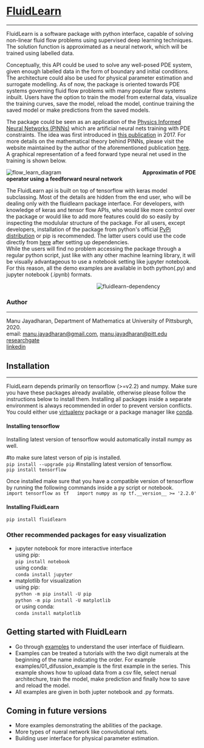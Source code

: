# [FluidLearn](https://github.com/mjayadharan/FluidLearn)
-------------------------

FluidLearn is a software package with python interface, capable of solving non-linear fluid flow problems using supervised deep learning techniques. The solution function is approximated as a neural network, which will be trained using labelled data.  

Conceptually, this API could be used to solve any well-posed PDE system, given enough labelled data in the form of boundary and initial conditions. The architecture could also be used for physical parameter estimation and surrogate modelling. As of now, the package is oriented towards PDE systems governing fluid flow problems with many popular flow systems inbuilt.  Users have the option to train the model from external data, visualize the training curves, save the model, reload the model, continue training the saved model or make predictions from the saved models.   

The package could be seen as an application of the [Physics Informed Neural Networks (PINNs)](https://arxiv.org/abs/1711.10561) which are artificial neural nets training with PDE constraints. The idea was first introduced in [this publication](https://arxiv.org/pdf/1711.10561.pdf) in 2017. For more details on the mathematical theory behind PINNs, please visit the website maintained by the author of the aforementioned publication [here](https://maziarraissi.github.io/PINNs/).  
A graphical representation of a feed forward type neural net used in the training is shown below.



![flow_learn_diagram](https://user-images.githubusercontent.com/35903705/90431457-b2ebd800-e08e-11ea-9bdd-dde98b2673f7.jpg)
&emsp;&emsp;&emsp;&emsp;&emsp;&emsp;&emsp;&emsp;&emsp;&emsp;&emsp;&emsp;&emsp;&emsp;&emsp;__Approximatin of PDE operator using a feedforward neural network__

The FluidLearn api is built on top of tensorflow with keras model subclassing. Most of the  details are hidden from the end user, who will be dealing only with the fluidlearn package interface. For developers, with knowledge of keras and tensor flow APIs, who would like more control over the package or would like to add more features could do so easily by inspecting the modulular structure of the package. For all users, except developers, installation of the package from python's official [PyPi distribution](https://pypi.org/project/fluidlearn/) or pip is recommended. The latter users could use the code directly from [here](https://github.com/mjayadharan/FluidLearn/tree/master/fluidlearn) after setting up dependencies.  
While the users will find no problem accessing the package through a regular python script, just like with any other machine learning library, it will be visually advantageous to use a notebook setting like jupyter notebook. For this reason, all the demo examples are available in both python(.py) and jupyter notebook (.ipynb) formats.

&emsp;&emsp;&emsp;&emsp;&emsp;&emsp;&emsp;&emsp;&emsp;&emsp;&emsp;&emsp;&emsp;&emsp;&emsp;&emsp;&emsp;![fluidlearn-dependency](https://user-images.githubusercontent.com/35903705/90439301-f5b3ad00-e09a-11ea-87bd-74a873bcfa3f.png)

### Author 
------------

Manu Jayadharan, Department of Mathematics at University of Pittsburgh, 2020.  
email: [manu.jayadharan@gmail.com](mailto:manu.jayadharan@gmail.com), [manu.jayadharan@pitt.edu](mailto:manu.jayadharan@pitt.edu)  
[researchgate](https://www.researchgate.net/profile/Manu_Jayadharan)  
[linkedin](https://www.linkedin.com/in/manu-jayadharan/)

## Installation
-----------------------

FluidLearn depends primarily on tensorflow (>=v2.2) and numpy. Make sure you have these packages already available, otherwise please follow the instructions below to install them. Installing all packages inside a separate environment is always recommended in order to prevent version conflicts. You could either use [virtualenv](https://packaging.python.org/guides/installing-using-pip-and-virtual-environments/) package or a  package manager like [conda](https://docs.anaconda.com/anaconda/install/). 

#### Installing tensorflow
Installing latest version of tensorflow would automatically install numpy as well. 

#to make sure latest verson of pip is installed.  
`pip install --upgrade pip` 
#installing latest version of  tensorflow.      
`pip install tensorflow`

Once installed make sure that you have a compatible version of tensorflow by running the following commands inside a py script or notebook.  
`import tensorflow as tf  
import numpy as np
tf.__version__ >= '2.2.0'
`

#### Installing FluidLearn

`pip install fluidlearn`

### Other recommended packages for easy visualization

- jupyter notebook for more interactive interface  
    using pip:  
    `pip install notebook`   
    using conda:  
    `conda install jupyter`    
- matplotlib for visualization  
    using pip:  
    `python -m pip install -U pip`  
    `python -m pip install -U matplotlib`  
    or using conda:   
    `conda install matplotlib`

## Getting started with FluidLearn

- Go through [examples](https://github.com/mjayadharan/FluidLearn/tree/master/examples) to understand the user interface of fluidlearn. 
- Examples can be treated a tutorials with the two digit numerals at the beginning of the name indicating the order. For example examples/01_difussion_example is the first example in the series. This example shows how to upload data from a csv file, select nerual architechure, train the model, make prediction and finally how to save and reload the model. 
- All examples are given in both jupter notebook and .py formats.

## Coming in future versions

- More examples demonstrating the abilities of the package.
- More types of nueral network like convolutional nets.
- Building user interface for physical parameter estimation.
